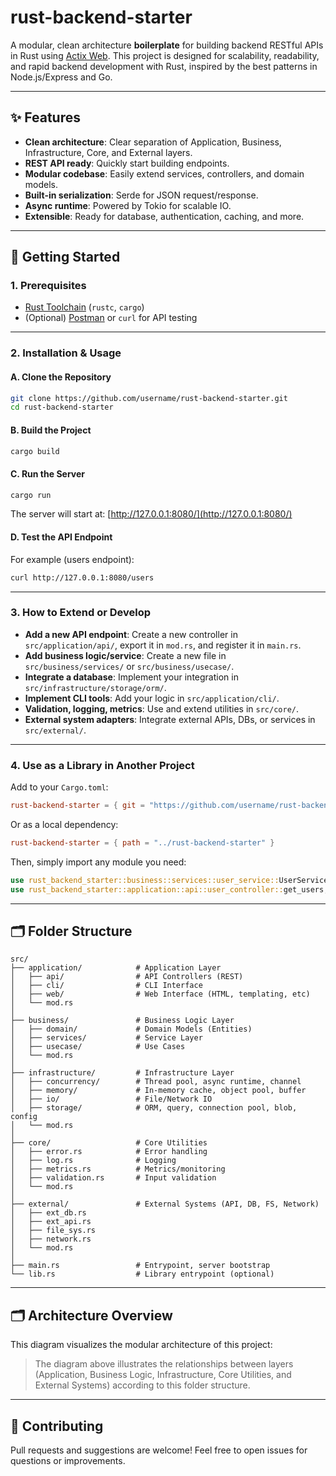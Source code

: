 # rust-backend-starter

A modular, clean architecture **boilerplate** for building backend RESTful APIs in Rust using [Actix Web](https://actix.rs/).
This project is designed for scalability, readability, and rapid backend development with Rust, inspired by the best patterns in Node.js/Express and Go.

---

## ✨ Features

* **Clean architecture**: Clear separation of Application, Business, Infrastructure, Core, and External layers.
* **REST API ready**: Quickly start building endpoints.
* **Modular codebase**: Easily extend services, controllers, and domain models.
* **Built-in serialization**: Serde for JSON request/response.
* **Async runtime**: Powered by Tokio for scalable IO.
* **Extensible**: Ready for database, authentication, caching, and more.

---

## 🚀 Getting Started

### 1. **Prerequisites**

* [Rust Toolchain](https://www.rust-lang.org/tools/install) (`rustc`, `cargo`)
* (Optional) [Postman](https://www.postman.com/) or `curl` for API testing

---

### 2. **Installation & Usage**

#### **A. Clone the Repository**

```sh
git clone https://github.com/username/rust-backend-starter.git
cd rust-backend-starter
```

#### **B. Build the Project**

```sh
cargo build
```

#### **C. Run the Server**

```sh
cargo run
```

The server will start at:
[http://127.0.0.1:8080/](http://127.0.0.1:8080/)

#### **D. Test the API Endpoint**

For example (users endpoint):

```sh
curl http://127.0.0.1:8080/users
```

---

### 3. **How to Extend or Develop**

* **Add a new API endpoint**:
  Create a new controller in `src/application/api/`, export it in `mod.rs`, and register it in `main.rs`.
* **Add business logic/service**:
  Create a new file in `src/business/services/` or `src/business/usecase/`.
* **Integrate a database**:
  Implement your integration in `src/infrastructure/storage/orm/`.
* **Implement CLI tools**:
  Add your logic in `src/application/cli/`.
* **Validation, logging, metrics**:
  Use and extend utilities in `src/core/`.
* **External system adapters**:
  Integrate external APIs, DBs, or services in `src/external/`.

---

### 4. **Use as a Library in Another Project**

Add to your `Cargo.toml`:

```toml
rust-backend-starter = { git = "https://github.com/username/rust-backend-starter.git", branch = "main" }
```

Or as a local dependency:

```toml
rust-backend-starter = { path = "../rust-backend-starter" }
```

Then, simply import any module you need:

```rust
use rust_backend_starter::business::services::user_service::UserService;
use rust_backend_starter::application::api::user_controller::get_users;
```

---

## 🗂️ Folder Structure

```
src/
├── application/            # Application Layer
│   ├── api/                # API Controllers (REST)
│   ├── cli/                # CLI Interface
│   ├── web/                # Web Interface (HTML, templating, etc)
│   └── mod.rs
│
├── business/               # Business Logic Layer
│   ├── domain/             # Domain Models (Entities)
│   ├── services/           # Service Layer
│   ├── usecase/            # Use Cases
│   └── mod.rs
│
├── infrastructure/         # Infrastructure Layer
│   ├── concurrency/        # Thread pool, async runtime, channel
│   ├── memory/             # In-memory cache, object pool, buffer
│   ├── io/                 # File/Network IO
│   ├── storage/            # ORM, query, connection pool, blob, config
│   └── mod.rs
│
├── core/                   # Core Utilities
│   ├── error.rs            # Error handling
│   ├── log.rs              # Logging
│   ├── metrics.rs          # Metrics/monitoring
│   ├── validation.rs       # Input validation
│   └── mod.rs
│
├── external/               # External Systems (API, DB, FS, Network)
│   ├── ext_db.rs
│   ├── ext_api.rs
│   ├── file_sys.rs
│   ├── network.rs
│   └── mod.rs
│
├── main.rs                 # Entrypoint, server bootstrap
└── lib.rs                  # Library entrypoint (optional)
```

---

## 🗂️ Architecture Overview

This diagram visualizes the modular architecture of this project:

> The diagram above illustrates the relationships between layers (Application, Business Logic, Infrastructure, Core Utilities, and External Systems) according to this folder structure.

---

## 🤝 Contributing

Pull requests and suggestions are welcome!
Feel free to open issues for questions or improvements.

